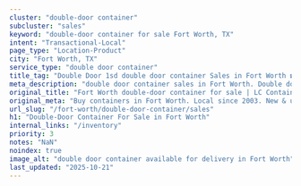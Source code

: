 ```yaml
---
cluster: "double-door container"
subcluster: "sales"
keyword: "double-door container for sale Fort Worth, TX"
intent: "Transactional-Local"
page_type: "Location-Product"
city: "Fort Worth, TX"
service_type: "double door container"
title_tag: "Double Door 1sd double door container Sales in Fort Worth ☎ (214) 524-4168 | LC Container"
meta_description: "double door container sales in Fort Worth. Double door containers for easy access. Fast delivery, competitive pricing. Serving double door container area. Quote ID: LJX. Call (214) 524-4168 for your free quote today."
original_title: "Fort Worth double-door container for sale | LC Container"
original_meta: "Buy containers in Fort Worth. Local since 2003. New & used inventory. Fast delivery. Get your free quote — call (214) 524-4168 today. LC Container — your tru..."
url_slug: "/fort-worth/double-door-container/sales"
h1: "Double-Door Container For Sale in Fort Worth"
internal_links: "/inventory"
priority: 3
notes: "NaN"
noindex: true
image_alt: "double door container available for delivery in Fort Worth"
last_updated: "2025-10-21"
---
```


<!-- TODO: Add unique city/inventory copy, images, and internal links here. -->
